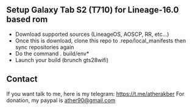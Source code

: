 ## Setup Galaxy Tab S2 (T710) for Lineage-16.0 based rom

* Download supported sources (LineageOS, AOSCP, RR, etc...)
* Once this is download, clone this repo to .repo/local_manifests then sync repositories again
* Do the command . build/env*
* Launch your build (brunch gts28wifi)

## Contact

If you want talk to me, here is my telegram: https://t.me/atherakber
For donation, my paypal is ather90@gmail.com
